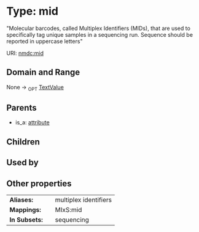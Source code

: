 
# Type: mid


"Molecular barcodes, called Multiplex Identifiers (MIDs), that are used to specifically tag unique samples in a sequencing run. Sequence should be reported in uppercase letters"

URI: [nmdc:mid](https://microbiomedata/meta/mid)


## Domain and Range

None ->  <sub>OPT</sub> [TextValue](TextValue.md)

## Parents

 *  is_a: [attribute](attribute.md)

## Children


## Used by


## Other properties

|  |  |  |
| --- | --- | --- |
| **Aliases:** | | multiplex identifiers |
| **Mappings:** | | MIxS:mid |
| **In Subsets:** | | sequencing |

